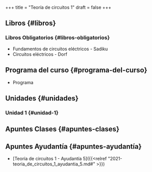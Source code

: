 +++
title = "Teoría de circuitos 1"
draft = false
+++

## Libros {#libros}


### Libros Obligatorios {#libros-obligatorios}

-   Fundamentos de circuitos eléctricos - Sadiku
-   Circuitos eléctricos - Dorf


## Programa del curso {#programa-del-curso}

-   Programa


## Unidades {#unidades}


### Unidad 1 {#unidad-1}


## Apuntes Clases {#apuntes-clases}


## Apuntes Ayudantía {#apuntes-ayudantía}

-   [Teoría de circuitos 1 - Ayudantía 5]({{<relref "2021-teoria_de_circuitos_1_ayudantia_5.md#" >}})